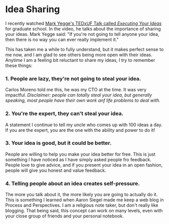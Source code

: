 # Idea Sharing

I recently watched [Mark Yegge's TEDxUF Talk called *Executing Your Ideas*](https://youtu.be/ar9hRKYqhus) for graduate school. In the video, he talks about the importance of sharing your ideas. Mark Yegge said: "If you're not going to tell anyone your idea, then there is no way you can ever really implement it."

This has taken me a while to fully understand, but it makes perfect sense to me now, and I am glad to see others being more open with their ideas. Anytime I am a feeling bit reluctant to share my ideas, I try to remember these things:

### 1. People are lazy, they're not going to steal your idea.
Carlos Moreno told me this, he was my CTO at the time. It was very impactful. *Disclaimer: people can totally steal your idea, but generally speaking, most people have their own work anf life problems to deal with.*

### 2. You're the expert, they can't steal your idea.
A statement I continue to tell my uncle who comes up with 100 ideas a day. If you are the expert, you are the one with the ability and power to do it!

### 3. Your idea is good, but it could be better.
People are willing to help you make your idea better for free. This is just something I have noticed as I have simply asked people fro feedback. People love to give advice, and if you present your idea in an open fashion, people will give you honest and value feedback.

### 4. Telling people about an idea creates self-pressure.
The more you talk about it, the more likely you are going to actually do it. This is something I learned when Aaron Siegel made me keep a web blog in Process and Perspectives. I am a religious note taker, but don't really like blogging. That being said, this concept can work on many levels, even with your close group of friends and your personal notebook.
